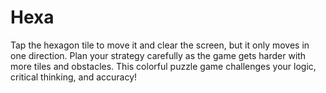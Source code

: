 # Hexa
 Tap the hexagon tile to move it and clear the screen, but it only moves in one direction. Plan your strategy carefully as the game gets harder with more tiles and obstacles. This colorful puzzle game challenges your logic, critical thinking, and accuracy! 
